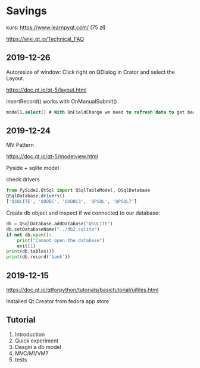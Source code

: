 # Savings 

kurs: https://www.learnpyqt.com/ (75 zł)

https://wiki.qt.io/Technical_FAQ

## 2019-12-26

Autoresize of window: Click right on QDialog in Crator and select the Layout.

https://doc.qt.io/qt-5/layout.html

insertRecord() works with OnManualSubmit()

```sql
model1.select() # With OnFieldChange we need to refresh data to get back the id
```



## 2019-12-24

MV Pattern

https://doc.qt.io/qt-5/modelview.html

Pyside + sqlite model

check drivers

```python
from PySide2.QtSql import QSqlTableModel, QSqlDatabase
QSqlDatabase.drivers()
['QSQLITE', 'QODBC', 'QODBC3', 'QPSQL', 'QPSQL7']
```

Create db object and inspect if we connected to our database:

```python
db = QSqlDatabase.addDatabase("QSQLITE")
db.setDatabaseName("../db2.sqlite")
if not db.open():
    print("Cannot open the database")
    exit(1)
print(db.tables())
print(db.record('bank'))

```



## 2019-12-15

https://doc.qt.io/qtforpython/tutorials/basictutorial/uifiles.html

Installed Qt Creator from fedora app store

## Tutorial

1. Introduction
2. Quick experiment
3. Desgin a db model
4. MVC/MVVM?
5. tests